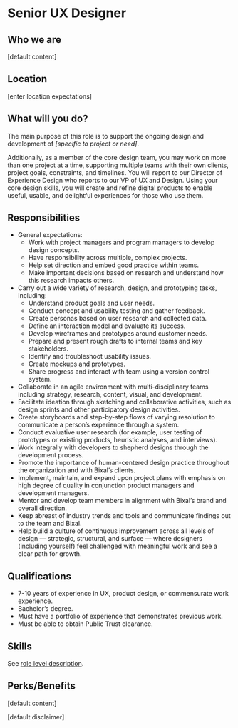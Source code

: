 # Senior UX Designer

## Who we are
[default content]

## Location
[enter location expectations]

## What will you do?
The main purpose of this role is to support the ongoing design and development of *[specific to project or need]*.

Additionally, as a member of the core design team, you may work on more than one project at a time, supporting multiple teams with their own clients, project goals, constraints, and timelines. You will report to our Director of Experience Design who reports to our VP of UX and Design. Using your core design skills, you will create and refine digital products to enable useful, usable, and delightful experiences for those who use them.

## Responsibilities
- General expectations:
  - Work with project managers and program managers to develop design concepts.
  - Have responsibility across multiple, complex projects.
  - Help set direction and embed good practice within teams.
  - Make important decisions based on research and understand how this research impacts others.
- Carry out a wide variety of research, design, and prototyping tasks, including:
  - Understand product goals and user needs.
  - Conduct concept and usability testing and gather feedback.
  - Create personas based on user research and collected data.
  - Define an interaction model and evaluate its success.
  - Develop wireframes and prototypes around customer needs.
  - Prepare and present rough drafts to internal teams and key stakeholders.
  - Identify and troubleshoot usability issues.
  - Create mockups and prototypes.
  - Share progress and interact with team using a version control system.
- Collaborate in an agile environment with multi-disciplinary teams including strategy, research, content, visual, and development.
- Facilitate ideation through sketching and collaborative activities, such as design sprints and other participatory design activities.
- Create storyboards and step-by-step flows of varying resolution to communicate a person’s experience through a system.
- Conduct evaluative user research (for example, user testing of prototypes or existing products, heuristic analyses, and interviews).
- Work integrally with developers to shepherd designs through the development process.
- Promote the importance of human-centered design practice throughout the organization and with Bixal’s clients.
- Implement, maintain, and expand upon project plans with emphasis on high degree of quality in conjunction product managers and development managers.
- Mentor and develop team members in alignment with Bixal’s brand and overall direction.
- Keep abreast of industry trends and tools and communicate findings out to the team and Bixal.
- Help build a culture of continuous improvement across all levels of design — strategic, structural, and surface — where designers (including yourself) feel challenged with meaningful work and see a clear path for growth.

## Qualifications
- 7-10 years of experience in UX, product design, or commensurate work experience.
- Bachelor’s degree.
- Must have a portfolio of experience that demonstrates previous work.
- Must be able to obtain Public Trust clearance.

## Skills
See [role level description](../capability-framework/senior-ux-designer-role-level.md).

## Perks/Benefits
[default content]

[default disclaimer]
